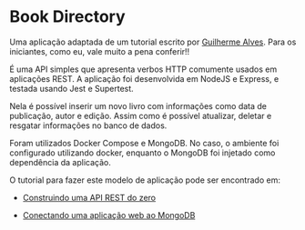 # Book Directory

Uma aplicação adaptada de um tutorial escrito por [Guilherme Alves](https://programadev.com.br/express-rest-I/ "Guilherme Alves"). Para os iniciantes, como eu, vale muito a pena 
conferir!!

É uma API simples que apresenta verbos HTTP comumente usados em aplicações REST. A aplicação foi desenvolvida em NodeJS e Express, e testada usando Jest e Supertest. 

Nela é possível inserir um novo livro com informações como data de publicação, autor e edição. Assim como é possível atualizar, deletar e resgatar informações no banco de dados.

Foram utilizados Docker Compose e MongoDB. No caso, o ambiente foi configurado utilizando docker, enquanto o MongoDB foi injetado como dependência da aplicação.

O tutorial para fazer este modelo de aplicação pode ser encontrado em:

- [Construindo uma API REST do zero](https://programadev.com.br/express-rest-I/ "Construindo uma API REST do zero")

- [Conectando uma aplicação web ao MongoDB](https://programadev.com.br/express-rest-db/ "Conectando uma aplicação web ao MongoDB")
